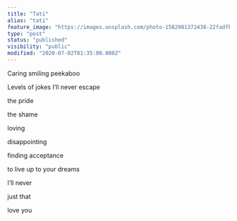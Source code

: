 ```yaml
---
title: "Tati"
alias: "tati"
feature_image: "https://images.unsplash.com/photo-1582901372438-22fadfb39c7e?ixlib=rb-1.2.1&q=80&fm=jpg&crop=entropy&cs=tinysrgb&w=2000&fit=max&ixid=eyJhcHBfaWQiOjExNzczfQ"
type: "post"
status: "published"
visibility: "public"
modified: "2020-07-02T01:35:00.000Z"
---
```


<p>Caring smiling peekaboo</p><p>Levels of jokes I’ll never escape</p><p>the pride</p><p>the shame</p><p>loving</p><p>disappointing</p><p>finding acceptance</p><p>to live up to your dreams</p><p>I’ll never</p><p>just that</p><p>love you </p>
<figure class="kg-card kg-image-card">
<a src="__GHOST_URL__/content/images/2020/07/22E5DDAA-1C9D-4627-B312-2616E81D9D0B.jpeg" class="kg-image" alt loading="lazy" width="1378" height="1944" srcset="__GHOST_URL__/content/images/size/w600/2020/07/22E5DDAA-1C9D-4627-B312-2616E81D9D0B.jpeg 600w, __GHOST_URL__/content/images/size/w1000/2020/07/22E5DDAA-1C9D-4627-B312-2616E81D9D0B.jpeg 1000w, __GHOST_URL__/content/images/2020/07/22E5DDAA-1C9D-4627-B312-2616E81D9D0B.jpeg 1378w" sizes="(min-width: 720px) 720px">
</figure>
